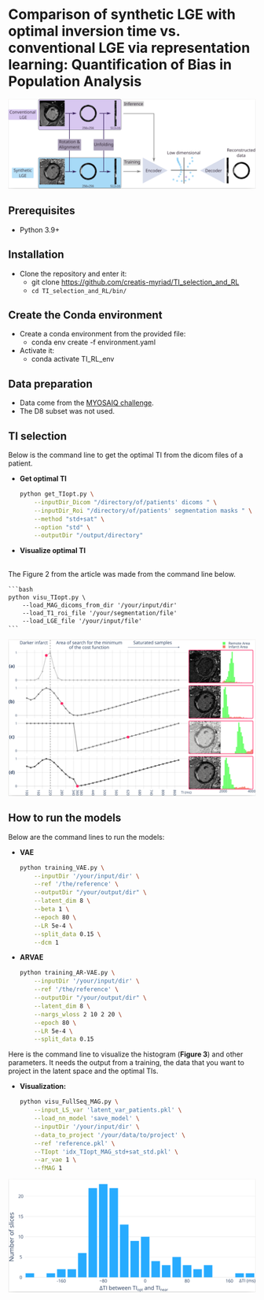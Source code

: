 # Comparison of synthetic LGE with optimal inversion time vs. conventional LGE via representation learning: Quantification of Bias in Population Analysis


![Pipeline overview](./figures/pipeline.png "Figure 1.")



## Prerequisites
- Python 3.9+


## Installation
- Clone the repository and enter it:
    - git clone <https://github.com/creatis-myriad/TI_selection_and_RL>
    - `cd TI_selection_and_RL/bin/`


## Create the Conda environment
- Create a conda environment from the provided file:
    - conda env create -f environment.yaml
- Activate it:
    - conda activate TI_RL_env


## Data preparation
- Data come from the [MYOSAIQ challenge](https://www.creatis.insa-lyon.fr/Challenge/myosaiq/).
- The D8 subset was not used.


## TI selection
Below is the command line to get the optimal TI from the dicom files of a patient.
- **Get optimal TI**

    ```bash
    python get_TIopt.py \
        --inputDir_Dicom "/directory/of/patients' dicoms " \
        --inputDir_Roi "/directory/of/patients' segmentation masks " \
        --method "std+sat" \
        --option "std" \
        --outputDir "/output/directory"
    ```

- **Visualize optimal TI**

<br> The Figure 2 from the article was made from the command line below.

    ```bash
    python visu_TIopt.py \
        --load_MAG_dicoms_from_dir '/your/input/dir' 
        --load_T1_roi_file '/your/segmentation/file'
        --load_LGE_file '/your/input/file'
    ```

![Pipeline overview](./figures/fig_loss_TI.png "Figure 2.")


## How to run the models
Below are the command lines to run the models:
- **VAE**

    ```bash
    python training_VAE.py \
        --inputDir '/your/input/dir' \
        --ref '/the/reference' \
        --outputDir "/your/output/dir" \
        --latent_dim 8 \
        --beta 1 \
        --epoch 80 \
        --LR 5e-4 \
        --split_data 0.15 \
        --dcm 1
    ```

- **ARVAE**

    ```bash
    python training_AR-VAE.py \
        --inputDir '/your/input/dir' \
        --ref '/the/reference' \
        --outputDir "/your/output/dir" \
        --latent_dim 8 \
        --nargs_wloss 2 10 2 20 \
        --epoch 80 \
        --LR 5e-4 \
        --split_data 0.15
    ```

Here is the command line to visualize the histogram (**Figure 3**) and other parameters.
It needs the output from a training, the data that you want to project in the latent space and the optimal TIs.
- **Visualization:**

    ```bash
    python visu_FullSeq_MAG.py \
        --input_LS_var 'latent_var_patients.pkl' \
        --load_nn_model 'save_model' \
        --inputDir '/your/input/dir' \
        --data_to_project '/your/data/to/project' \
        --ref 'reference.pkl' \
        --TIopt 'idx_TIopt_MAG_std+sat_std.pkl' \
        --ar_vae 1 \
        --fMAG 1 
    ```

![Pipeline overview](./figures/delta_TIs.png "Figure 3.")



